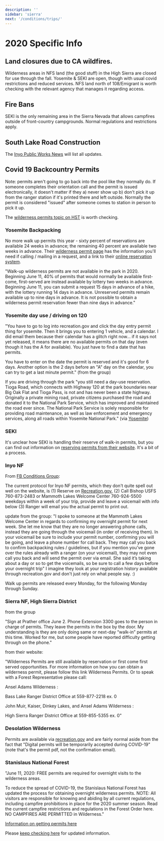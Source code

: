 ```yaml
---
description: ''
sidebar: 'sierra'
next: '/conditions/trips/'
---
```


# 2020 Specific Info

## Land closures due to CA wildfires.

Wilderness areas in NFS land (the good stuff) in the High Sierra are closed for use through the fall. Yosemite & SEKI are open, though with usual covid restrictions and reduced services. NFS land north of 108/Emigrant is worth checking with the relevant agency that manages it regarding access.

## Fire Bans

SEKI is the only remaining area in the Sierra Nevada that allows campfires outside of front-country campgrounds. Normal regulations and restrictions apply.

## South Lake Road Construction

The [Inyo Public Works News](https://www.inyocounty.us/residents/info-center/inyo-county-news-feed?dept=27) will list all updates.

## Covid 19 Backcountry Permits

Note: permits aren't going to go back into the pool like they normally do. If someone completes their orientation call and the permit is issued electronically, it doesn't matter if they a) never show up b) don't pick it up from the ranger station if it's printed there and left outside. Normally the permit is considered "issued" after someone comes to station in person to pick it up.

The [wilderness permits topic on HST](http://www.highsierratopix.com/community/viewtopic.php?f=1&t=14947&start=140) is worth checking.

### Yosemite Backpacking

No more walk up permits this year - sixty percent of reservations are available 24 weeks in advance; the remaining 40 percent are available two weeks in advance. Their [wilderness permit page](https://www.nps.gov/yose/planyourvisit/wpres.htm) has the information you'll need if calling / mailing in a request, and a link to their [online reservation system](https://yosemite.org/yosemite-wilderness-permit-request-form/).

"Walk-up wilderness permits are not available in the park in 2020. Beginning June 11, 40% of permits that would normally be available first-come, first-served are instead available by lottery two weeks in advance. Beginning June 11, you can submit a request 15 days in advance of a hike, with the lottery running 14 days in advance. Unreserved permits remain available up to nine days in advance. It is not possible to obtain a wilderness permit reservation fewer than nine days in advance."

### Yosemite day use / driving on 120

"You have to go to log into recreation.gov and click the day entry permit thing for yosemite. Then it brings you to entering 1 vehicle, and a calendar. I did email them because their calendar has a glitch right now... if it says not yet released, it means there are no available permits on that day (even though it has the A for available). You just have to find a date that has permits.

You have to enter on the date the permit is reserved and it's good for 6 days.
Another option is the 2 days before an "A" day on the calendar, you can try to get a last minute permit." (from the group)

If you are driving through the park "you still need a day-use reservation. Tioga Road, which connects with Highway 120 at the park boundaries near Big Oak Flat and Tioga Pass, is not and has never been a state highway. Originally a private mining road, private citizens purchased the road and donated it to the National Park Service, which has improved and maintained the road ever since. The National Park Service is solely responsible for providing road maintenance, as well as law enforcement and emergency services, along all roads within Yosemite National Park." (via [Yosemite](https://www.nps.gov/yose/planyourvisit/covid19.htm?fbclid=IwAR1GlDCyRLpzhhTpSqSWESx_G8DsuFuidnRRoxGa-h1VtGh73O7AQ6t4FhE))

### SEKI

It's unclear how SEKI is handling their reserve of walk-in permits, but you can find out information on [reserving permits from their website](https://www.nps.gov/seki/planyourvisit/wilderness_permits.htm). It's a bit of a process.

### Inyo NF

From [FB Conditions Group](https://www.facebook.com/groups/1578540459102320/permalink/2641571529465869/):

The current protocol for Inyo NF permits, which they don't quite spell out well on the website, is (1) Reserve on [Recreation.gov](https://www.recreation.gov/permits/233262?q=Inyo%20National%20Forest%20-%20Wilderness%20Permits), (2) Call Bishop USFS 760-873-2483 or Mammoth Lakes Welcome Center 760-924-5500 weekdays within a week of your trip, provide  and leave a voicemail with info below (3) Ranger will email you the actual permit to print out.

update from the group: "I spoke to someone at the Mammoth Lakes Welcome Center in regards to confirming my overnight permit for next week. She let me know that they are no longer answering phone calls, instead they are going through the voicemail (in order of receiving them). In your voicemail be sure to include your permit number, confirming you will be going, and leave a phone number for call back. They may call you back to confirm backpacking rules / guidelines, but if you mention you’ve gone over the rules already with a ranger (on your voicemail), they may not even call you back and will send the permit over via email. She said it’s taking about a day or so to get the voicemails, so be sure to call a few days before your overnight trip" I imagine they look at your registration history available through recreation.gov and don't just rely on what people say. :)

Walk up permits are released every Monday, for the following Monday through Sunday.

### Sierra NF, High Sierra District

from the group 

"Sign at Prather office June 2. Phone Extension 3300 goes to the person in charge of permits. They leave the permits in the box by the door. My understanding is they are only doing same or next-day “walk-in” permits at this time. Worked for me, but some people have reported difficulty getting through on the phone."

from their website:

"Wilderness Permits are still available by reservation or first come first served opportunities. For more information on how you can obtain a wilderness permit, please follow this link Wilderness Permits. Or to speak with a Forest Representative please call:

Ansel Adams Wilderness :

Bass Lake Ranger District Office at 559-877-2218 ex. 0

John Muir, Kaiser, Dinkey Lakes, and Ansel Adams Wilderness :

High Sierra Ranger District Office at 559-855-5355 ex. 0"

### Desolation Wilderness

Permits are available via [recreation.gov](https://www.recreation.gov/permits/233261) and are fairly normal aside from the fact that "Digital permits will be temporarily accepted during COVID-19" (note that's the permit pdf, not the confirmation email).

### Stanislaus National Forest

"June 11, 2020: FREE permits are required for overnight visits to the wilderness areas.

To reduce the spread of COVID-19, the Stanislaus National Forest has updated the process for obtaining overnight wilderness permits. NOTE: All visitors are responsible for knowing and abiding by all current regulations, including campfire prohibitions in place for the 2020 summer season. Read the current campfire restrictions and regulations in the Forest Order here. NO CAMPFIRES ARE PERMITTED in Wilderness."

[Information on getting permits here](https://www.fs.usda.gov/attmain/stanislaus/specialplaces)

Please [keep checking here](https://www.fs.usda.gov/stanislaus/) for updated information.
